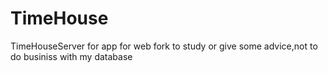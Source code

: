 # TimeHouse
TimeHouseServer for app for web
fork to study or give some advice,not to do businiss with my database
